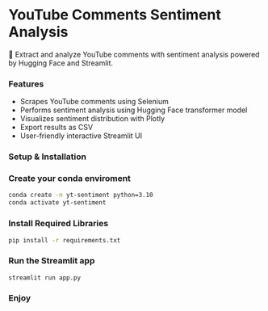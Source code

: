 # **YouTube Comments Sentiment Analysis**
🚀 Extract and analyze YouTube comments with sentiment analysis powered by Hugging Face and Streamlit.

### **Features**
- Scrapes YouTube comments using Selenium
- Performs sentiment analysis using Hugging Face transformer model
- Visualizes sentiment distribution with Plotly
- Export results as CSV
- User-friendly interactive Streamlit UI

### **Setup & Installation**

### **Create your conda enviroment**

```bash
conda create -n yt-sentiment python=3.10
conda activate yt-sentiment
```

### **Install Required Libraries**
```bash
pip install -r requirements.txt
```

### **Run the Streamlit app**
```bash
streamlit run app.py
```

### **Enjoy**
